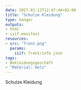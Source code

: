 ```yaml
---
date: 2027-01-12T12:47:44+02:00
title: "Schulze Kleidung"
type: hanger
outputs:
- html
- iiif-manifest
resources:
- src: "front.png"
  params:
    iiif: front/info.json
tags:
- Bekleidungsgeschäft
- "Material: Holz"
---
```

Schulze
Kleidung
